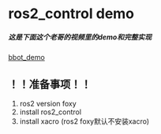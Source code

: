# ros2_control demo

##### 这是下面这个老哥的视频里的demo和完整实现
[bbot_demo](https://www.bilibili.com/video/BV1ku411G7UR/?spm_id_from=333.337.search-card.all.click)

## ！！准备事项！！
1. ros2 version foxy     
2. install ros2_control
3. install xacro (ros2 foxy默认不安装xacro)
   
